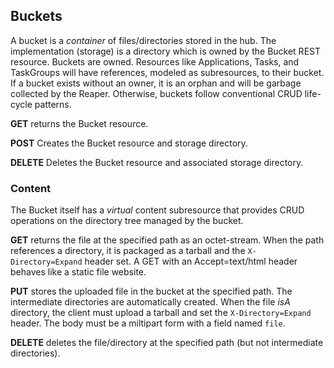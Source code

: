 ## Buckets ##
A bucket is a _container_ of files/directories stored in the hub.  The implementation (storage) is a 
directory which is owned by the Bucket REST resource.  Buckets are owned. Resources like Applications, 
Tasks, and TaskGroups will have references, modeled as subresources, to their bucket. If a bucket 
exists without an owner, it is an orphan and will be garbage collected by the Reaper. Otherwise, 
buckets follow conventional CRUD life-cycle patterns.

**GET** returns the Bucket resource.

**POST** Creates the Bucket resource and storage directory.

**DELETE** Deletes the Bucket resource and associated storage directory.


### Content ###
The Bucket itself has a _virtual_ content subresource that provides CRUD operations on the directory
tree managed by the bucket.

**GET** returns the file at the specified path as an octet-stream. When the path references a directory, it is 
packaged as a tarball and the `X-Directory=Expand` header set. A GET with an Accept=text/html header behaves like
a static file website.

**PUT** stores the uploaded file in the bucket at the specified path. The intermediate directories are automatically 
created. When the file _isA_ directory, the client must upload a tarball and set the `X-Directory=Expand` header.
The body must be a miltipart form with a field named `file`.

**DELETE** deletes the file/directory at the specified path (but not intermediate directories).
